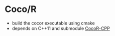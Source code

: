 # Coco/R

- build the cocor executable using cmake
- depends on C++11 and submodule [CocoR-CPP](https://github.com/mingodad/CocoR-CPP)
